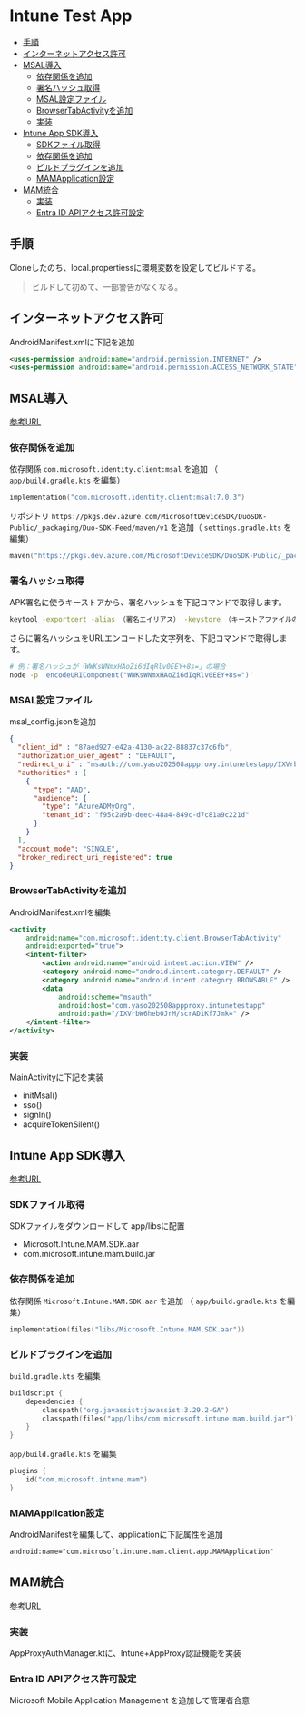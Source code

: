 <!-- omit in toc -->
# Intune Test App

- [手順](#手順)
- [インターネットアクセス許可](#インターネットアクセス許可)
- [MSAL導入](#msal導入)
  - [依存関係を追加](#依存関係を追加)
  - [署名ハッシュ取得](#署名ハッシュ取得)
  - [MSAL設定ファイル](#msal設定ファイル)
  - [BrowserTabActivityを追加](#browsertabactivityを追加)
  - [実装](#実装)
- [Intune App SDK導入](#intune-app-sdk導入)
  - [SDKファイル取得](#sdkファイル取得)
  - [依存関係を追加](#依存関係を追加-1)
  - [ビルドプラグインを追加](#ビルドプラグインを追加)
  - [MAMApplication設定](#mamapplication設定)
- [MAM統合](#mam統合)
  - [実装](#実装-1)
  - [Entra ID APIアクセス許可設定](#entra-id-apiアクセス許可設定)

## 手順

Cloneしたのち、local.propertiessに環境変数を設定してビルドする。

> ビルドして初めて、一部警告がなくなる。

## インターネットアクセス許可

AndroidManifest.xmlに下記を追加

```xml:app/src/main/AndroidManifest.xml
<uses-permission android:name="android.permission.INTERNET" />
<uses-permission android:name="android.permission.ACCESS_NETWORK_STATE" />
```

## MSAL導入

[参考URL](https://github.com/AzureAD/microsoft-authentication-library-for-android)

### 依存関係を追加

依存関係 `com.microsoft.identity.client:msal` を追加 （ `app/build.gradle.kts` を編集）

```kotlin:app/build.gradle.kts
implementation("com.microsoft.identity.client:msal:7.0.3")
```

リポジトリ `https://pkgs.dev.azure.com/MicrosoftDeviceSDK/DuoSDK-Public/_packaging/Duo-SDK-Feed/maven/v1` を追加（ `settings.gradle.kts` を編集）

```kotlin:settings.gradle.kts
maven("https://pkgs.dev.azure.com/MicrosoftDeviceSDK/DuoSDK-Public/_packaging/Duo-SDK-Feed/maven/v1")
```

### 署名ハッシュ取得

APK署名に使うキーストアから、署名ハッシュを下記コマンドで取得します。

```sh
keytool -exportcert -alias （署名エイリアス） -keystore （キーストアファイルのパス） | openssl sha1 -binary | openssl base64
```

さらに署名ハッシュをURLエンコードした文字列を、下記コマンドで取得します。

```sh
# 例：署名ハッシュが「WWKsWNmxHAoZi6dIqRlv0EEY+8s=」の場合
node -p 'encodeURIComponent("WWKsWNmxHAoZi6dIqRlv0EEY+8s=")'
```

### MSAL設定ファイル

msal_config.jsonを追加

```json:app/src/main/res/raw/msal_config.json
{
  "client_id" : "87aed927-e42a-4130-ac22-88837c37c6fb",
  "authorization_user_agent" : "DEFAULT",
  "redirect_uri" : "msauth://com.yaso202508appproxy.intunetestapp/IXVrbW6heb0JrM%2FscrADiKf7Jmk%3D",
  "authorities" : [
    {
      "type": "AAD",
      "audience": {
        "type": "AzureADMyOrg",
        "tenant_id": "f95c2a9b-deec-48a4-849c-d7c81a9c221d"
      }
    }
  ],
  "account_mode": "SINGLE",
  "broker_redirect_uri_registered": true
}
```

### BrowserTabActivityを追加

AndroidManifest.xmlを編集

```xml:app/src/main/AndroidManifest.xml
<activity
    android:name="com.microsoft.identity.client.BrowserTabActivity"
    android:exported="true">
    <intent-filter>
        <action android:name="android.intent.action.VIEW" />
        <category android:name="android.intent.category.DEFAULT" />
        <category android:name="android.intent.category.BROWSABLE" />
        <data
            android:scheme="msauth"
            android:host="com.yaso202508appproxy.intunetestapp"
            android:path="/IXVrbW6heb0JrM/scrADiKf7Jmk=" />
    </intent-filter>
</activity>
```

### 実装

MainActivityに下記を実装

- initMsal()
- sso()
- signIn()
- acquireTokenSilent()

## Intune App SDK導入

[参考URL](https://learn.microsoft.com/ja-jp/intune/intune-service/developer/app-sdk-android-phase3)

### SDKファイル取得

SDKファイルをダウンロードして app/libsに配置

- Microsoft.Intune.MAM.SDK.aar
- com.microsoft.intune.mam.build.jar

### 依存関係を追加

依存関係 `Microsoft.Intune.MAM.SDK.aar` を追加 （ `app/build.gradle.kts` を編集）

```kotlin:app/build.gradle.kts
implementation(files("libs/Microsoft.Intune.MAM.SDK.aar"))
```

### ビルドプラグインを追加

`build.gradle.kts` を編集

```kotlin:build.gradle.kts
buildscript {
    dependencies {
        classpath("org.javassist:javassist:3.29.2-GA")
        classpath(files("app/libs/com.microsoft.intune.mam.build.jar"))
    }
}
```

`app/build.gradle.kts` を編集

```kotlin:app/build.gradle.kts
plugins {
    id("com.microsoft.intune.mam")
}
```

### MAMApplication設定

AndroidManifestを編集して、applicationに下記属性を追加

```xml
android:name="com.microsoft.intune.mam.client.app.MAMApplication"
```

## MAM統合

[参考URL](https://learn.microsoft.com/ja-jp/intune/intune-service/developer/app-sdk-android-phase4)

### 実装

AppProxyAuthManager.ktに、Intune+AppProxy認証機能を実装

### Entra ID APIアクセス許可設定

Microsoft Mobile Application Management を追加して管理者合意
